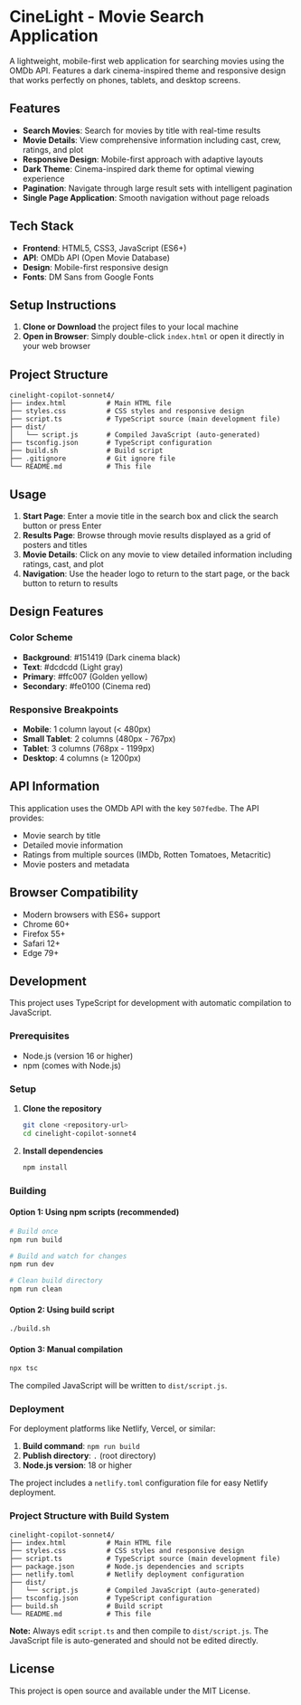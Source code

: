 # CineLight - Movie Search Application

A lightweight, mobile-first web application for searching movies using the OMDb API. Features a dark cinema-inspired theme and responsive design that works perfectly on phones, tablets, and desktop screens.

## Features

- **Search Movies**: Search for movies by title with real-time results
- **Movie Details**: View comprehensive information including cast, crew, ratings, and plot
- **Responsive Design**: Mobile-first approach with adaptive layouts
- **Dark Theme**: Cinema-inspired dark theme for optimal viewing experience
- **Pagination**: Navigate through large result sets with intelligent pagination
- **Single Page Application**: Smooth navigation without page reloads

## Tech Stack

- **Frontend**: HTML5, CSS3, JavaScript (ES6+)
- **API**: OMDb API (Open Movie Database)
- **Design**: Mobile-first responsive design
- **Fonts**: DM Sans from Google Fonts

## Setup Instructions

1. **Clone or Download** the project files to your local machine
2. **Open in Browser**: Simply double-click `index.html` or open it directly in your web browser

## Project Structure

```
cinelight-copilot-sonnet4/
├── index.html          # Main HTML file
├── styles.css          # CSS styles and responsive design
├── script.ts           # TypeScript source (main development file)
├── dist/
│   └── script.js       # Compiled JavaScript (auto-generated)
├── tsconfig.json       # TypeScript configuration
├── build.sh            # Build script
├── .gitignore          # Git ignore file
└── README.md           # This file
```

## Usage

1. **Start Page**: Enter a movie title in the search box and click the search button or press Enter
2. **Results Page**: Browse through movie results displayed as a grid of posters and titles
3. **Movie Details**: Click on any movie to view detailed information including ratings, cast, and plot
4. **Navigation**: Use the header logo to return to the start page, or the back button to return to results

## Design Features

### Color Scheme

- **Background**: #151419 (Dark cinema black)
- **Text**: #dcdcdd (Light gray)
- **Primary**: #ffc007 (Golden yellow)
- **Secondary**: #fe0100 (Cinema red)

### Responsive Breakpoints

- **Mobile**: 1 column layout (< 480px)
- **Small Tablet**: 2 columns (480px - 767px)
- **Tablet**: 3 columns (768px - 1199px)
- **Desktop**: 4 columns (≥ 1200px)

## API Information

This application uses the OMDb API with the key `507fedbe`. The API provides:

- Movie search by title
- Detailed movie information
- Ratings from multiple sources (IMDb, Rotten Tomatoes, Metacritic)
- Movie posters and metadata

## Browser Compatibility

- Modern browsers with ES6+ support
- Chrome 60+
- Firefox 55+
- Safari 12+
- Edge 79+

## Development

This project uses TypeScript for development with automatic compilation to JavaScript.

### Prerequisites

- Node.js (version 16 or higher)
- npm (comes with Node.js)

### Setup

1. **Clone the repository**
   ```bash
   git clone <repository-url>
   cd cinelight-copilot-sonnet4
   ```

2. **Install dependencies**
   ```bash
   npm install
   ```

### Building

#### Option 1: Using npm scripts (recommended)
```bash
# Build once
npm run build

# Build and watch for changes
npm run dev

# Clean build directory
npm run clean
```

#### Option 2: Using build script
```bash
./build.sh
```

#### Option 3: Manual compilation
```bash
npx tsc
```

The compiled JavaScript will be written to `dist/script.js`.

### Deployment

For deployment platforms like Netlify, Vercel, or similar:

1. **Build command**: `npm run build`
2. **Publish directory**: `.` (root directory)
3. **Node.js version**: 18 or higher

The project includes a `netlify.toml` configuration file for easy Netlify deployment.

### Project Structure with Build System

```
cinelight-copilot-sonnet4/
├── index.html          # Main HTML file
├── styles.css          # CSS styles and responsive design
├── script.ts           # TypeScript source (main development file)
├── package.json        # Node.js dependencies and scripts
├── netlify.toml        # Netlify deployment configuration
├── dist/
│   └── script.js       # Compiled JavaScript (auto-generated)
├── tsconfig.json       # TypeScript configuration
├── build.sh            # Build script
└── README.md           # This file
```

**Note:** Always edit `script.ts` and then compile to `dist/script.js`. The JavaScript file is auto-generated and should not be edited directly.

## License

This project is open source and available under the MIT License.
